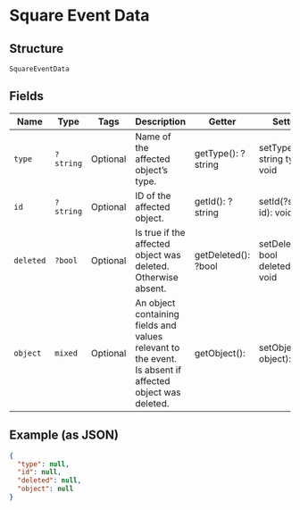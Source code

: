
# Square Event Data

## Structure

`SquareEventData`

## Fields

| Name | Type | Tags | Description | Getter | Setter |
|  --- | --- | --- | --- | --- | --- |
| `type` | `?string` | Optional | Name of the affected object’s type. | getType(): ?string | setType(?string type): void |
| `id` | `?string` | Optional | ID of the affected object. | getId(): ?string | setId(?string id): void |
| `deleted` | `?bool` | Optional | Is true if the affected object was deleted. Otherwise absent. | getDeleted(): ?bool | setDeleted(?bool deleted): void |
| `object` | `mixed` | Optional | An object containing fields and values relevant to the event. Is absent if affected object was deleted. | getObject(): | setObject( object): void |

## Example (as JSON)

```json
{
  "type": null,
  "id": null,
  "deleted": null,
  "object": null
}
```

